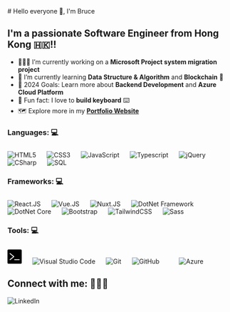 <link rel="stylesheet" type='text/css' href="https://cdn.jsdelivr.net/gh/devicons/devicon@latest/devicon.min.css" />
# Hello everyone 👋, I'm Bruce

## I'm a passionate Software Engineer from Hong Kong 🇭🇰!!

- 👨🏻‍💻 I’m currently working on a **Microsoft Project system migration project**
- 🌱 I’m currently learning **Data Structure & Algorithm** and **Blockchain** 🤣
- 🎯 2024 Goals: Learn more about **Backend Development** and **Azure Cloud Platform**
- 🌟 Fun fact: I love to **build keyboard** ⌨️
- 🗺 Explore more in my [**Portfolio Website**][portfolio]

### Languages: 💻

<div align="left" style="padding-top:10px;" >
  <img alt="HTML5" width="32px" src="https://cdn.jsdelivr.net/gh/devicons/devicon/icons/html5/html5-original.svg" style="padding-right:20px;" />
  <img alt="CSS3" width="32px" src="https://cdn.jsdelivr.net/gh/devicons/devicon/icons/css3/css3-original.svg" style="padding-right:20px;" />
  <img alt="JavaScript" width="32px" src="https://cdn.jsdelivr.net/gh/devicons/devicon/icons/javascript/javascript-original.svg" style="padding-right:20px;" />
  <img alt="Typescript" width="32px" src="https://cdn.jsdelivr.net/gh/devicons/devicon/icons/typescript/typescript-original.svg" style="padding-right:20px;" />
  <img alt="jQuery" width="32px" src="https://cdn.jsdelivr.net/gh/devicons/devicon/icons/jquery/jquery-original.svg" style="padding-right:20px;" />
  <img alt="CSharp" width="32px" src="https://cdn.jsdelivr.net/gh/devicons/devicon@latest/icons/csharp/csharp-original.svg" style="padding-right:20px;" />
  <img alt="SQL" width="32px" src="https://cdn.jsdelivr.net/gh/devicons/devicon@latest/icons/azuresqldatabase/azuresqldatabase-original.svg" style="padding-right:20px;" />
</div>

### Frameworks: 💻

<div align="left" style="padding-top:10px;" >
  <img alt="React.JS" width="32px" src="https://cdn.jsdelivr.net/gh/devicons/devicon/icons/react/react-original.svg" style="padding-right:20px;" />
  <img alt="Vue.JS" width="32px" src="https://cdn.jsdelivr.net/gh/devicons/devicon@latest/icons/vuejs/vuejs-original.svg" style="padding-right:20px;" />
  <img alt="Nuxt.JS" width="32px" src="https://cdn.jsdelivr.net/gh/devicons/devicon@latest/icons/nuxtjs/nuxtjs-original-wordmark.svg" style="padding-right:20px;" />
  <img alt="DotNet Framework" width="32px" src="https://cdn.jsdelivr.net/gh/devicons/devicon@latest/icons/dot-net/dot-net-original-wordmark.svg" style="padding-right:20px;" />
  <img alt="DotNet Core" width="32px" src="https://cdn.jsdelivr.net/gh/devicons/devicon@latest/icons/dotnetcore/dotnetcore-original.svg" style="padding-right:20px;"  />
  <img alt="Bootstrap" width="32px" src="https://cdn.jsdelivr.net/gh/devicons/devicon/icons/bootstrap/bootstrap-original.svg" style="padding-right:20px;" />
  <img alt="TailwindCSS" width="32px" src="https://cdn.jsdelivr.net/gh/devicons/devicon@latest/icons/tailwindcss/tailwindcss-original.svg" style="padding-right:20px;" />
  <img alt="Sass" width="32px" src="https://cdn.jsdelivr.net/gh/devicons/devicon/icons/sass/sass-original.svg" style="padding-right:20px;" />
</div>

### Tools: 💻

<div align="left" style="padding-top:10px;" >
  <img alt="Terminal" width="32px" src="./img/terminal.png" style="padding-right:20px;" />
  <img alt="Visual Studio Code" width="32px" src="https://cdn.jsdelivr.net/gh/devicons/devicon/icons/vscode/vscode-original.svg" style="padding-right:20px;" />
  <img alt="Git" width="32px" src="https://cdn.jsdelivr.net/gh/devicons/devicon/icons/git/git-original.svg" style="padding-right:20px;" />
  <img alt="GitHub" width="32px"  src="https://cdn.jsdelivr.net/gh/devicons/devicon@latest/icons/github/github-original.svg" style="padding-right:20px;" />
  <i alt="GitHub" width="32px" class="devicon-github-original" style="padding-right:20px;"></i>
  <img alt="Azure" width="32px"  src="https://cdn.jsdelivr.net/gh/devicons/devicon@latest/icons/azure/azure-original-wordmark.svg" style="padding-right:20px;" />
</div>

## Connect with me: 🙋🏻‍♂️

[<img align="left" alt="LinkedIn"  src="https://img.shields.io/badge/LinkedIn-0077B5?style=for-the-badge&logo=linkedin&logoColor=white" />][linkedin]

[linkedin]: https://www.linkedin.com/in/bruce-webdeveloper
[portfolio]: https://lto666.github.io/
